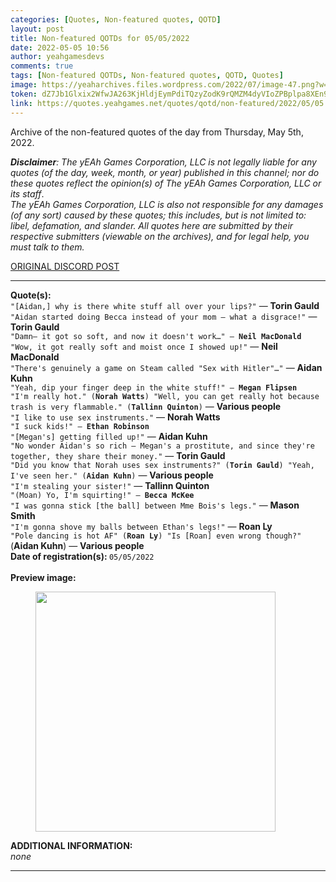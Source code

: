 ```yaml
---
categories: [Quotes, Non-featured quotes, QOTD]
layout: post
title: Non-featured QOTDs for 05/05/2022
date: 2022-05-05 10:56
author: yeahgamesdevs
comments: true
tags: [Non-featured QOTDs, Non-featured quotes, QOTD, Quotes]
image: https://yeaharchives.files.wordpress.com/2022/07/image-47.png?w=892
token: dZ7Jb1Glxix2WfwJA263KjHldjEymPdiTQzyZodK9rQMZM4dyVIoZPBplpa8XEn95IbpgYcCloqa48sivqmNtdF7W4AKuZxzTafvst8fzsxRGWdJsnXk2JIMoZ6aG0g4oZDLuSFfsxeJ
link: https://quotes.yeahgames.net/quotes/qotd/non-featured/2022/05/05
---
```

<!-- wp:paragraph -->
<p>Archive of the non-featured quotes of the day from Thursday, May 5th, 2022. </p>
<!-- /wp:paragraph -->

<!-- wp:paragraph -->
<p><em><strong>Disclaimer</strong>: The yEAh Games Corporation, LLC is not legally liable for any quotes (of the day, week, month, or year) published in this channel; nor do these quotes reflect the opinion(s) of The yEAh Games Corporation, LLC or its staff</em>.<br><em>The yEAh Games Corporation, LLC is also not responsible for any damages (of any sort) caused by these quotes; this includes, but is not limited to: libel, defamation, and slander. All quotes here are submitted by their respective submitters (viewable on the archives), and for legal help, you must talk to them.</em><br><a href="https://cdn.discordapp.com/attachments/958100064079839303/964566123628609628/unknown.png"></a></p>
<!-- /wp:paragraph -->

<!-- wp:buttons {"layout":{"type":"flex","justifyContent":"left"}} -->
<div class="wp-block-buttons"><!-- wp:button {"textColor":"vivid-cyan-blue","align":"center","style":{"border":{"radius":"18px"}},"className":"is-style-fill"} -->
<div class="wp-block-button aligncenter is-style-fill"><a class="wp-block-button__link has-vivid-cyan-blue-color has-text-color wp-element-button" href="https://discord.com/channels/887052880782176266/958100064079839303/971155899672588429" style="border-radius:18px;">ORIGINAL DISCORD POST</a></div>
<!-- /wp:button --></div>
<!-- /wp:buttons -->

<!-- wp:separator {"align":"center","className":"is-style-wide"} -->
<hr class="wp-block-separator aligncenter has-alpha-channel-opacity is-style-wide" />
<!-- /wp:separator -->

<!-- wp:paragraph -->
<p><strong>Quote(s): </strong><br><code>"[Aidan,] why is there white stuff all over your lips?"</code> — <strong>Torin Gauld</strong><br><code>"Aidan started doing Becca instead of your mom — what a disgrace!"</code> — <strong>Torin Gauld</strong><br><code>"Damn— it got so soft, and now it doesn't work…" — <strong>Neil MacDonald</strong><br>"Wow, it got really soft and moist once I showed up!"</code> — <strong>Neil MacDonald</strong><br><code>"There's genuinely a game on Steam called "Sex with Hitler"…"</code> — <strong>Aidan Kuhn</strong><br><code>"Yeah, dip your finger deep in the white stuff!" — <strong>Megan Flipsen</strong><br>"I'm really hot." (<strong>Norah Watts</strong>) "Well, you can get really hot because trash is very flammable." (<strong>Tallinn Quinton</strong>)</code> — <strong>Various people</strong><br><code>"I like to use sex instruments."</code> — <strong>Norah Watts</strong><br><code>"I suck kids!" — <strong>Ethan Robinson</strong><br>"[Megan's] getting filled up!"</code> — <strong>Aidan Kuhn</strong><br><code>"No wonder Aidan's so rich — Megan's a prostitute, and since they're together, they share their money."</code> — <strong>Torin Gauld</strong><br><code>"Did you know that Norah uses sex instruments?" (<strong>Torin Gauld</strong>) "Yeah, I've seen her." (<strong>Aidan Kuhn</strong>)</code> — <strong>Various people</strong><br><code>"I'm stealing your sister!"</code> — <strong>Tallinn Quinton</strong><br><code>"(Moan) Yo, I'm squirting!" — <strong>Becca McKee</strong><br>"I was gonna stick [the ball] between Mme Bois's legs."</code> — <strong>Mason Smith</strong><br><code>"I'm gonna shove my balls between Ethan's legs!"</code> — <strong>Roan Ly</strong><br><code>"Pole dancing is hot AF" (<strong>Roan Ly</strong>) "Is [Roan] even wrong though?"</code> (<strong>Aidan Kuhn</strong>) — <strong>Various people</strong><br><strong>Date of registration(s): </strong><code>05/05/2022</code> <code><br></code><br><strong>Preview image:</strong></p>
<!-- /wp:paragraph -->

<!-- wp:image {"id":873,"width":384,"height":384,"sizeSlug":"large","linkDestination":"none"} -->
<figure class="wp-block-image size-large is-resized"><img src="https://yeaharchives.files.wordpress.com/2022/07/image-47.png?w=892" alt="" class="wp-image-873" width="384" height="384" /></figure>
<!-- /wp:image -->

<!-- wp:paragraph -->
<p><strong>ADDITIONAL INFORMATION:</strong><br><em>none</em></p>
<!-- /wp:paragraph -->

<!-- wp:separator {"className":"is-style-wide"} -->
<hr class="wp-block-separator has-alpha-channel-opacity is-style-wide" />
<!-- /wp:separator -->
